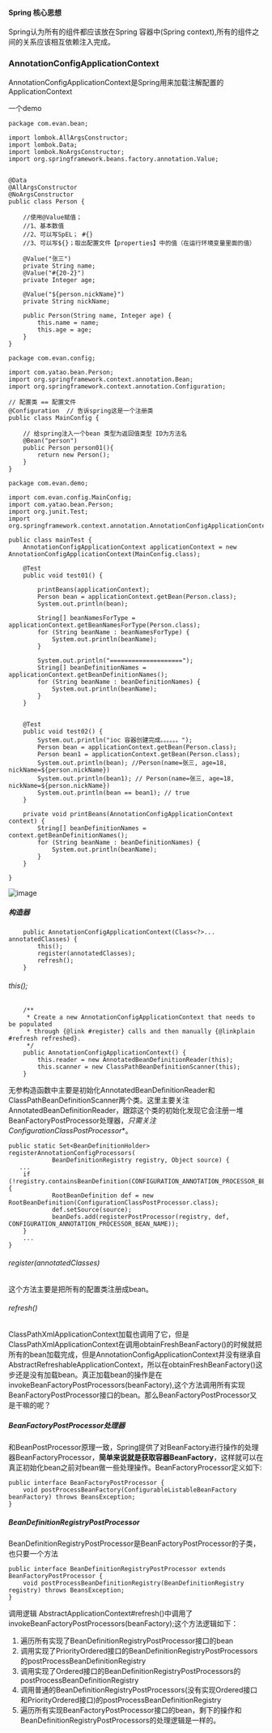 #### Spring 核心思想
Spring认为所有的组件都应该放在Spring 容器中(Spring context),所有的组件之间的关系应该相互依赖注入完成。




### AnnotationConfigApplicationContext
AnnotationConfigApplicationContext是Spring用来加载注解配置的ApplicationContext





一个demo

```
package com.evan.bean;

import lombok.AllArgsConstructor;
import lombok.Data;
import lombok.NoArgsConstructor;
import org.springframework.beans.factory.annotation.Value;


@Data
@AllArgsConstructor
@NoArgsConstructor
public class Person {

    //使用@Value赋值；
    //1、基本数值
    //2、可以写SpEL； #{}
    //3、可以写${}；取出配置文件【properties】中的值（在运行环境变量里面的值）
    
    @Value("张三")
    private String name;
    @Value("#{20-2}")
    private Integer age;

    @Value("${person.nickName}")
    private String nickName;

    public Person(String name, Integer age) {
        this.name = name;
        this.age = age;
    }
}
```

```
package com.evan.config;

import com.yatao.bean.Person;
import org.springframework.context.annotation.Bean;
import org.springframework.context.annotation.Configuration;

// 配置类 == 配置文件
@Configuration  // 告诉spring这是一个注册类
public class MainConfig {

    // 给spring注入一个bean 类型为返回值类型 ID为方法名
    @Bean("person")
    public Person person01(){
        return new Person();
    }
}
```

```
package com.evan.demo;

import com.evan.config.MainConfig;
import com.yatao.bean.Person;
import org.junit.Test;
import org.springframework.context.annotation.AnnotationConfigApplicationContext;

public class mainTest {
    AnnotationConfigApplicationContext applicationContext = new AnnotationConfigApplicationContext(MainConfig.class);
    
    @Test
    public void test01() {

        printBeans(applicationContext);
        Person bean = applicationContext.getBean(Person.class);
        System.out.println(bean);

        String[] beanNamesForType = applicationContext.getBeanNamesForType(Person.class);
        for (String beanName : beanNamesForType) {
            System.out.println(beanName);
        }

        System.out.println("====================");
        String[] beanDefinitionNames = applicationContext.getBeanDefinitionNames();
        for (String beanName : beanDefinitionNames) {
            System.out.println(beanName);
        }
    }


    @Test
    public void test02() {
        System.out.println("ioc 容器创建完成。。。。。。");
        Person bean = applicationContext.getBean(Person.class);
        Person bean1 = applicationContext.getBean(Person.class);
        System.out.println(bean); //Person(name=张三, age=18, nickName=${person.nickName})
        System.out.println(bean1); // Person(name=张三, age=18, nickName=${person.nickName})
        System.out.println(bean == bean1); // true
    }

    private void printBeans(AnnotationConfigApplicationContext context) {
        String[] beanDefinitionNames = context.getBeanDefinitionNames();
        for (String beanName : beanDefinitionNames) {
            System.out.println(beanName);
        }
    }
    
}

```


![image](https://mmbiz.qpic.cn/mmbiz_png/vb4xFWPs1FhRibt0X6ic1Ps4PINGYJFQibk5dmSrYvVYBdhnE5iaclY1hEOaZN9b9vXxfibLFg1mr2L241iaiatK5tL6g/0?wx_fmt=png)


##### 构造器
```
	public AnnotationConfigApplicationContext(Class<?>... annotatedClasses) {
		this();
		register(annotatedClasses);
		refresh();
	}

```
###### 	this();

```
	/**
	 * Create a new AnnotationConfigApplicationContext that needs to be populated
	 * through {@link #register} calls and then manually {@linkplain #refresh refreshed}.
	 */
	public AnnotationConfigApplicationContext() {
		this.reader = new AnnotatedBeanDefinitionReader(this);
		this.scanner = new ClassPathBeanDefinitionScanner(this);
	}
```

无参构造函数中主要是初始化AnnotatedBeanDefinitionReader和ClassPathBeanDefinitionScanner两个类。这里主要关注AnnotatedBeanDefinitionReader，跟踪这个类的初始化发现它会注册一堆BeanFactoryPostProcessor处理器，*只需关注ConfigurationClassPostProcessor**。

```
public static Set<BeanDefinitionHolder> registerAnnotationConfigProcessors(
            BeanDefinitionRegistry registry, Object source) {
   ...
    if (!registry.containsBeanDefinition(CONFIGURATION_ANNOTATION_PROCESSOR_BEAN_NAME)) {
            RootBeanDefinition def = new RootBeanDefinition(ConfigurationClassPostProcessor.class);
            def.setSource(source);
            beanDefs.add(registerPostProcessor(registry, def, CONFIGURATION_ANNOTATION_PROCESSOR_BEAN_NAME));
    }
    ...
}
```

###### register(annotatedClasses)
这个方法主要是把所有的配置类注册成bean。
###### refresh()
ClassPathXmlApplicationContext加载也调用了它，但是ClassPathXmlApplicationContext在调用obtainFreshBeanFactory()的时候就把所有的bean加载完成，但是AnnotationConfigApplicationContext并没有继承自AbstractRefreshableApplicationContext，所以在obtainFreshBeanFactory()这步还是没有加载bean。真正加载bean的操作是在invokeBeanFactoryPostProcessors(beanFactory),这个方法调用所有实现BeanFactoryPostProcessor接口的bean。那么BeanFactoryPostProcessor又是干嘛的呢？



##### BeanFactoryPostProcessor处理器
和BeanPostProcessor原理一致，Spring提供了对BeanFactory进行操作的处理器BeanFactoryProcessor，**简单来说就是获取容器BeanFactory**，这样就可以在真正初始化bean之前对bean做一些处理操作。BeanFactoryProcessor定义如下:
```
public interface BeanFactoryPostProcessor {
    void postProcessBeanFactory(ConfigurableListableBeanFactory beanFactory) throws BeansException;
}
```
##### BeanDefinitionRegistryPostProcessor
BeanDefinitionRegistryPostProcessor是BeanFactoryPostProcessor的子类，也只要一个方法
```
public interface BeanDefinitionRegistryPostProcessor extends BeanFactoryPostProcessor {
    void postProcessBeanDefinitionRegistry(BeanDefinitionRegistry registry) throws BeansException;
}
```

调用逻辑
AbstractApplicationContext#refresh()中调用了invokeBeanFactoryPostProcessors(beanFactory);这个方法逻辑如下：

1. 遍历所有实现了BeanDefinitionRegistryPostProcessor接口的bean
2. 调用实现了PriorityOrdered接口的BeanDefinitionRegistryPostProcessors的postProcessBeanDefinitionRegistry
3. 调用实现了Ordered接口的BeanDefinitionRegistryPostProcessors的postProcessBeanDefinitionRegistry
4. 调用普通的BeanDefinitionRegistryPostProcessors(没有实现Ordered接口和PriorityOrdered接口)的postProcessBeanDefinitionRegistry
5. 遍历所有实现BeanFactoryPostProcessor接口的bean，剩下的操作和BeanDefinitionRegistryPostProcessors的处理逻辑是一样的。
